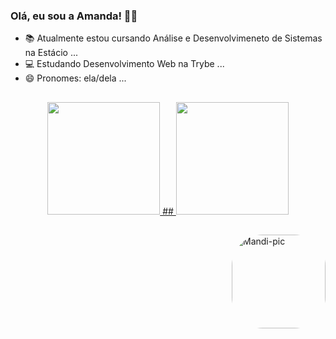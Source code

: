 ### Olá, eu sou a Amanda! 👾👋

- 📚 Atualmente estou cursando Análise e Desenvolvimeneto de Sistemas na Estácio ...
- 💻 Estudando Desenvolvimento Web na Trybe ...
- 😄 Pronomes: ela/dela ...

##

<div align="center">
  <a href="https://github.com/mandioquynha">
  <img height="180em" src="https://github-readme-stats.vercel.app/api?username=mandioquynha&show_icons=true&theme=synthwave&include_all_commits=true&count_private=true"/>
##
  <img height="180em" src="https://github-readme-stats.vercel.app/api/top-langs/?username=mandioquynha&layout=compact&langs_count=7&theme=synthwave"/>
</div>

  ##
  
 <div>
   <img align="right" alt="Mandi-pic" height="150" style="border-radius:50px;"
 src="https://picrew.me/shareImg/org/202205/338224_TPvSkNvI.png">
</div>
